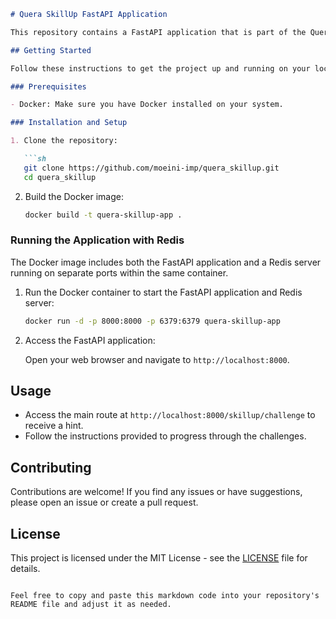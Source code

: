 

```markdown
# Quera SkillUp FastAPI Application

This repository contains a FastAPI application that is part of the Quera SkillUp challenge. The application is designed to provide hints and challenges for participants.

## Getting Started

Follow these instructions to get the project up and running on your local machine.

### Prerequisites

- Docker: Make sure you have Docker installed on your system.

### Installation and Setup

1. Clone the repository:

   ```sh
   git clone https://github.com/moeini-imp/quera_skillup.git
   cd quera_skillup
   ```

2. Build the Docker image:

   ```sh
   docker build -t quera-skillup-app .
   ```

### Running the Application with Redis

The Docker image includes both the FastAPI application and a Redis server running on separate ports within the same container.

1. Run the Docker container to start the FastAPI application and Redis server:

   ```sh
   docker run -d -p 8000:8000 -p 6379:6379 quera-skillup-app
   ```

2. Access the FastAPI application:

   Open your web browser and navigate to `http://localhost:8000`.

## Usage

- Access the main route at `http://localhost:8000/skillup/challenge` to receive a hint.
- Follow the instructions provided to progress through the challenges.

## Contributing

Contributions are welcome! If you find any issues or have suggestions, please open an issue or create a pull request.

## License

This project is licensed under the MIT License - see the [LICENSE](LICENSE) file for details.
```

Feel free to copy and paste this markdown code into your repository's README file and adjust it as needed.

